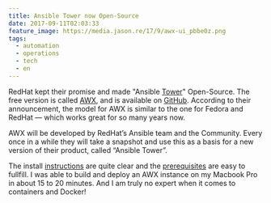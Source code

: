 ```yaml
---
title: Ansible Tower now Open-Source
date: 2017-09-11T02:03:33
feature_image: https://media.jason.re/17/9/awx-ui_pbbe0z.png
tags:
  - automation
  - operations
  - tech
  - en
---
```


RedHat kept their promise and made "Ansible [Tower](https://www.ansible.com/tower)" Open-Source. The free version is called [AWX](https://www.ansible.com/awx-project-faq), and is available on [GitHub](https://github.com/ansible/awx). According to their announcement, the model for AWX is similar to the one for Fedora and RedHat — which works great for so many years now.

AWX will be developed by RedHat’s Ansible team and the Community. Every once in a while they will take a snapshot and use this as a basis for a new version of their product, called “Ansible Tower”.

The install [instructions](https://github.com/ansible/awx/blob/devel/INSTALL.md) are quite clear and the [prerequisites](https://github.com/ansible/awx/blob/devel/INSTALL.md#prerequisites) are easy to fullfill. I was able to build and deploy an AWX instance on my Macbook Pro in about 15 to 20 minutes. And I am truly no expert when it comes to containers and Docker!
